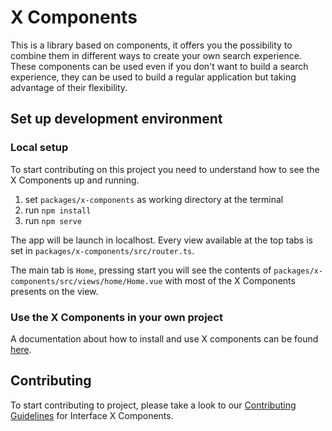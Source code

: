 # X Components

This is a library based on components, it offers you the possibility to combine them in different
ways to create your own search experience. These components can be used even if you don't want to
build a search experience, they can be used to build a regular application but taking advantage of
their flexibility.

## Set up development environment

### Local setup

To start contributing on this project you need to understand how to see the X Components up and
running.

1. set `packages/x-components` as working directory at the terminal
2. run `npm install`
3. run `npm serve`

The app will be launch in localhost. Every view available at the top tabs is set in
`packages/x-components/src/router.ts`.

The main tab is `Home`, pressing start you will see the contents of
`packages/x-components/src/views/home/Home.vue` with most of the X Components presents on the view.

### Use the X Components in your own project

A documentation about how to install and use X components can be found
[here](https://docs.empathy.co/develop-empathy-platform/build-search-ui/web-x-components-integration-guide.html).

## Contributing

To start contributing to project, please take a look to our
[Contributing Guidelines](CONTRIBUTING.md) for Interface X Components.
